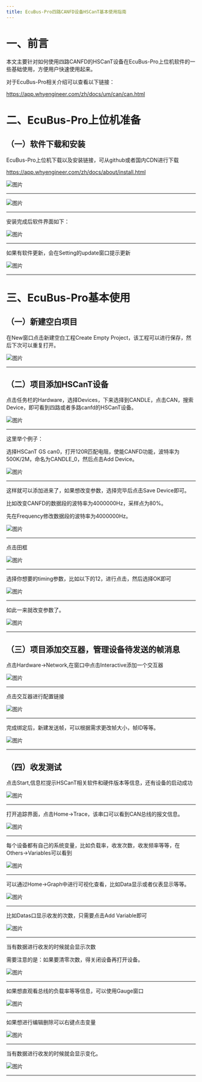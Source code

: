 ```yaml
---
title: EcuBus-Pro四路CANFD设备HSCanT基本使用指南
---
```


# 一、前言

本文主要针对如何使用四路CANFD的HSCanT设备在EcuBus-Pro上位机软件的一些基础使用，方便用户快速使用起来。

对于EcuBus-Pro相关介绍可以查看以下链接：

https://app.whyengineer.com/zh/docs/um/can/can.html

# 二、EcuBus-Pro上位机准备

## （一）软件下载和安装

EcuBus-Pro上位机下载以及安装链接，可从github或者国内CDN进行下载

https://app.whyengineer.com/zh/docs/about/install.html

![图片](Ecubus_Pro_basic_usage_guide_images/image_21.png)

---

![图片](Ecubus_Pro_basic_usage_guide_images/image_22.png)

---


安装完成后软件界面如下：

![图片](Ecubus_Pro_basic_usage_guide_images/image_23.png)

---

如果有软件更新，会在Setting的update窗口提示更新

![图片](Ecubus_Pro_basic_usage_guide_images/image_1.png)

---

# 三、EcuBus-Pro基本使用

## （一）新建空白项目

在New窗口点击新建空白工程Create Empty Project，该工程可以进行保存，然后下次可以重复打开。

![图片](Ecubus_Pro_basic_usage_guide_images/image_2.png)

---

## （二）项目添加HSCanT设备

点击任务栏的Hardware，选择Devices，下来选择到CANDLE，点击CAN，搜索Device，即可看到四路或者多路canfd的HSCanT设备。

![图片](Ecubus_Pro_basic_usage_guide_images/image_3.png)

---

这里举个例子：

选择HSCanT GS can0，打开120R匹配电阻，使能CANFD功能，波特率为500K/2M，命名为CANDLE_0，然后点击Add Device。

![图片](Ecubus_Pro_basic_usage_guide_images/image_4.png)

---

这样就可以添加进来了，如果想改变参数，选择完毕后点击Save Device即可。

比如改变CANFD的数据段的波特率为4000000Hz，采样点为80%。

先在Frequency修改数据段的波特率为4000000Hz。

![图片](Ecubus_Pro_basic_usage_guide_images/image_5.png)

---

点击田框

![图片](Ecubus_Pro_basic_usage_guide_images/image_6.png)

---

选择你想要的timing参数，比如以下的12，进行点击，然后选择OK即可

![图片](Ecubus_Pro_basic_usage_guide_images/image_7.png)

---

如此一来就改变参数了。

![图片](Ecubus_Pro_basic_usage_guide_images/image_8.png)

---

## （三）项目添加交互器，管理设备待发送的帧消息

点击Hardware->Network,在窗口中点击Interactive添加一个交互器

![图片](Ecubus_Pro_basic_usage_guide_images/image_9.png)

---

点击交互器进行配置链接

![图片](Ecubus_Pro_basic_usage_guide_images/image_10.png)

---

完成绑定后，新建发送帧，可以根据需求更改帧大小，帧ID等等。

![图片](Ecubus_Pro_basic_usage_guide_images/image_11.png)

---

## （四）收发测试

点击Start,信息栏提示HSCanT相关软件和硬件版本等信息，还有设备的启动成功

![图片](Ecubus_Pro_basic_usage_guide_images/image_12.png)

---

打开追踪界面，点击Home->Trace，该串口可以看到CAN总线的报文信息。

![图片](Ecubus_Pro_basic_usage_guide_images/image_13.png)

---

每个设备都有自己的系统变量，比如负载率，收发次数，收发频率等等，在Others->Variables可以看到

![图片](Ecubus_Pro_basic_usage_guide_images/image_14.png)

---

可以通过Home->Graph中进行可视化查看，比如Data显示或者仪表显示等等。

![图片](Ecubus_Pro_basic_usage_guide_images/image_15.png)

---

比如Datas口显示收发的次数，只需要点击Add Variable即可

![图片](Ecubus_Pro_basic_usage_guide_images/image_16.png)

---

当有数据进行收发的时候就会显示次数

需要注意的是：如果要清零次数，得关闭设备再打开设备。

![图片](Ecubus_Pro_basic_usage_guide_images/image_17.png)

---

如果想直观看总线的负载率等等信息，可以使用Gauge窗口

![图片](Ecubus_Pro_basic_usage_guide_images/image_18.png)

---

如果想进行编辑删除可以右键点击变量

![图片](Ecubus_Pro_basic_usage_guide_images/image_19.png)

---

当有数据进行收发的时候就会显示变化。

![图片](Ecubus_Pro_basic_usage_guide_images/image_20.png)

---




